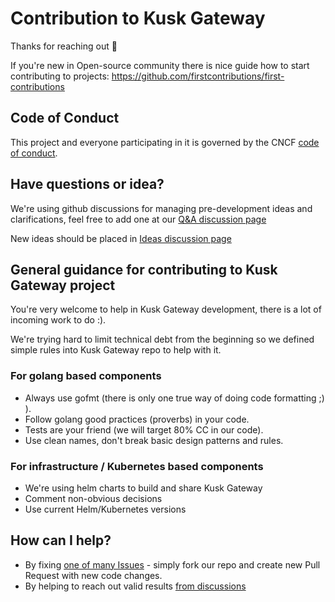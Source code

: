 # Contribution to Kusk Gateway

Thanks for reaching out 🎉

If you're new in Open-source community there is nice guide how to start contributing to projects: 
https://github.com/firstcontributions/first-contributions

## Code of Conduct

This project and everyone participating in it is governed by the CNCF [code of conduct](https://github.com/cncf/foundation/blob/main/code-of-conduct.md).

## Have questions or idea? 

We're using github discussions for managing pre-development ideas and clarifications, feel free to add one at our [Q&A discussion page](https://github.com/kubeshop/kusk-gateway/discussions)

New ideas should be placed in [Ideas discussion page](https://github.com/kubeshop/kusk-gateway/discussions/categories/ideas)



## General guidance for contributing to Kusk Gateway project

You're very welcome to help in Kusk Gateway development, there is a lot of incoming work to do :). 

We're trying hard to limit technical debt from the beginning so we defined simple rules into Kusk Gateway repo to help with it.

### For golang based components

- Always use gofmt (there is only one true way of doing code formatting ;) ).
- Follow golang good practices (proverbs) in your code.
- Tests are your friend (we will target 80% CC in our code).
- Use clean names, don't break basic design patterns and rules.

### For infrastructure / Kubernetes based components

- We're using helm charts to build and share Kusk Gateway
- Comment non-obvious decisions
- Use current Helm/Kubernetes versions


## How can I help?

- By fixing [one of many Issues](https://github.com/kubeshop/kusk-gateway/issues) - simply fork our repo and create new Pull Request with new code changes. 
- By helping to reach out valid results [from discussions](https://github.com/kubeshop/kusk-gateway/discussions)
